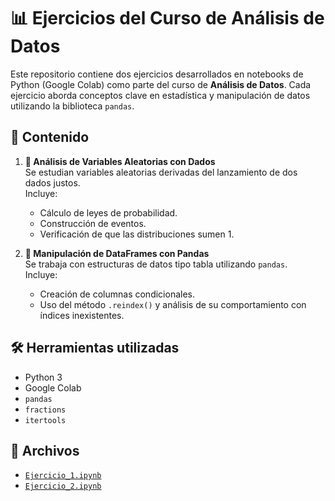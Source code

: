 # 📊 Ejercicios del Curso de Análisis de Datos

Este repositorio contiene dos ejercicios desarrollados en notebooks de Python (Google Colab) como parte del curso de **Análisis de Datos**. Cada ejercicio aborda conceptos clave en estadística y manipulación de datos utilizando la biblioteca `pandas`.

## 📁 Contenido

1. **🎲 Análisis de Variables Aleatorias con Dados**  
   Se estudian variables aleatorias derivadas del lanzamiento de dos dados justos.  
   Incluye:
   - Cálculo de leyes de probabilidad.
   - Construcción de eventos.
   - Verificación de que las distribuciones sumen 1.

2. **🧪 Manipulación de DataFrames con Pandas**  
   Se trabaja con estructuras de datos tipo tabla utilizando `pandas`.  
   Incluye:
   - Creación de columnas condicionales.
   - Uso del método `.reindex()` y análisis de su comportamiento con índices inexistentes.

## 🛠️ Herramientas utilizadas

- Python 3
- Google Colab
- `pandas`
- `fractions`
- `itertools`

## 📎 Archivos

- [`Ejercicio_1.ipynb`](./Ejercicio1.ipynb)
- [`Ejercicio_2.ipynb`](./Ejercicio_2.ipynb)

